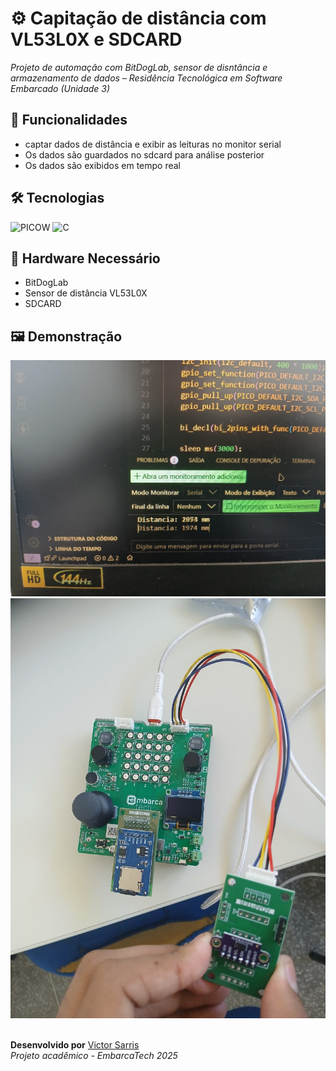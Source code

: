 # ⚙️ Capitação de distância com VL53L0X e SDCARD
*Projeto de automação com BitDogLab, sensor de disntância e armazenamento de dados – Residência Tecnológica em Software Embarcado (Unidade 3)*

## 🚀 Funcionalidades  
- captar dados de distância e exibir as leituras no monitor serial
- Os dados são guardados no sdcard para análise posterior
- Os dados são exibidos em tempo real  

## 🛠️ Tecnologias  
<p align="left">
  <img src="https://img.shields.io/badge/PICOW-003B71?style=for-the-badge&logo=espressif&logoColor=white" alt="PICOW">
  <img src="https://img.shields.io/badge/C-00599C?style=for-the-badge&logo=C&logoColor=white" alt="C">
</p>

## 🔌 Hardware Necessário  
- BitDogLab 
- Sensor de distância VL53L0X
- SDCARD



## 🖼️ Demonstração

<img src="monitor_serial.jpg" alt="imagem de demonstração">
<img src="placa.jpg" alt="imagem de demonstração">

<br>
<br>

**Desenvolvido por** [Victor Sarris](https://github.com/Victor-Sarris)  
*Projeto acadêmico - EmbarcaTech 2025*
